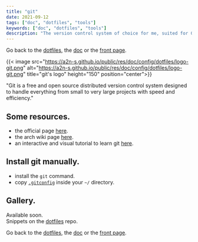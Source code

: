 ```yaml
---
title: "git"
date: 2021-09-12
tags: ["doc", "dotfiles", "tools"]
keywords: ["doc", "dotfiles", "tools"]
description: "The version control system of choice for me, suited for GitHub, GitLab and many more. Some pieces of advice to install the config."
---
```

Go back to the [dotfiles](/public/doc/config/dotfiles), the [doc](/public/doc/config) or the [front page](/public).  

{{< image src="https://a2n-s.github.io/public/res/doc/config/dotfiles/logo-git.png" 
          alt="https://a2n-s.github.io/public/res/doc/config/dotfiles/logo-git.png"
          title="git's logo" height="150" position="center">}}

"Git is a free and open source distributed version control system designed to handle everything from small to very large projects with speed and efficiency."


## Some resources.
- the official page [here](https://git-scm.com/).
- the arch wiki page [here](https://wiki.archlinux.org/title/git).
- an interactive and visual tutorial to learn git [here](https://learngitbranching.js.org/).

## Install git manually.
- install the `git` command.
- copy [`.gitconfig`] inside your `~/` directory.

## Gallery.
Available soon.  
Snippets on the [dotfiles](https://github.com/a2n-s/dotfiles#4-gallery-toc) repo.

Go back to the [dotfiles](/public/doc/config/dotfiles), the [doc](/public/doc/config) or the [front page](/public).  

[`.gitconfig`]: https://github.com/a2n-s/dotfiles/blob/main/.gitconfig
